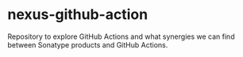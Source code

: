 # nexus-github-action

Repository to explore GitHub Actions and what synergies we can find between Sonatype products and GitHub Actions.
